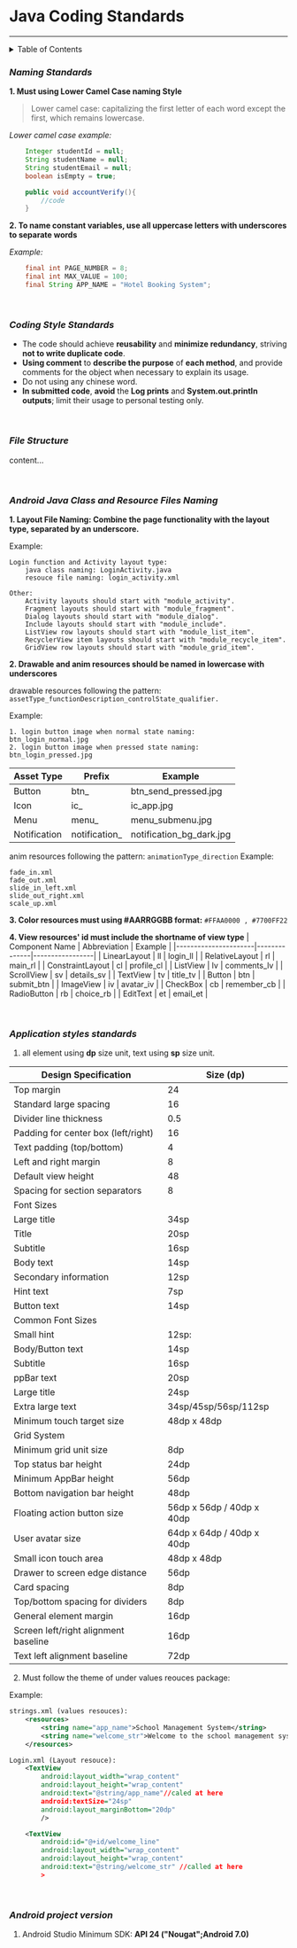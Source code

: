# Java Coding Standards
---

<details>
<summary>Table of Contents</summary>

1. [Naming Standards](#naming-standards)
   1. [Lower Camel Case Naming Style](#lower-camel-case-naming-style)
   2. [Constant Variables](#constant-variables)
2. [Coding Style Standards](#coding-style-standards)
3. [File Structure](#file-structure)
4. [Android Java Class and Resource Files Naming](#android-java-class-and-resource-files-naming)
   1. [Layout File Naming](#layout-file-naming)
   2. [Drawable and Anim Resources](#drawable-and-anim-resources)
   3. [Color Resources](#color-resources)
   4. [View Resources' ID](#view-resources-id)
5. [Application Styles Standards](#application-styles-standards)
   1. [Size Units](#size-units)
   2. [Theme and Values Resources](#theme-and-values-resources)
6. [Android Project Version](#android-project-version)

</details>


### *Naming Standards*
**1. Must using Lower Camel Case naming Style**
> Lower camel case: capitalizing the first letter of each word except the first, which remains lowercase.

*Lower camel case example:*
```java
    Integer studentId = null;
    String studentName = null;
    String studentEmail = null;
    boolean isEmpty = true;

    public void accountVerify(){
        //code
    }
```

**2. To name constant variables, use all uppercase letters with underscores to separate words**

*Example:*
```java
    final int PAGE_NUMBER = 8;
    final int MAX_VALUE = 100;
    final String APP_NAME = "Hotel Booking System";
```

<br>

### *Coding Style Standards*
- The code should achieve **reusability** and **minimize redundancy**, striving **not to write duplicate code**.
- **Using comment** to **describe the purpose** of **each method**, and provide comments for the object when necessary to explain its usage.
- Do not using any chinese word.
- **In submitted code**, **avoid** the  **Log prints** and **System.out.println outputs**; limit their usage to personal testing only.

<br>

### *File Structure*
content...

<br>

### *Android Java Class and Resource Files Naming*
**1. Layout File Naming: Combine the page functionality with the layout type, separated by an underscore.**

Example:
```
Login function and Activity layout type: 
    java class naming: LoginActivity.java
    resouce file naming: login_activity.xml

Other:
    Activity layouts should start with "module_activity".
    Fragment layouts should start with "module_fragment".
    Dialog layouts should start with "module_dialog".
    Include layouts should start with "module_include".
    ListView row layouts should start with "module_list_item".
    RecyclerView item layouts should start with "module_recycle_item".
    GridView row layouts should start with "module_grid_item".
```

**2. Drawable and anim resources should be named in lowercase with underscores**

drawable resources following the pattern: `assetType_functionDescription_controlState_qualifier.`

Example:
```
1. login button image when normal state naming:
btn_login_normal.jpg
2. login button image when pressed state naming:
btn_login_pressed.jpg
```
| Asset Type       | Prefix          | Example                 |
|------------------|-----------------|-------------------------|
| Button           | btn_            | btn_send_pressed.jpg    |
| Icon             | ic_             | ic_app.jpg              |
| Menu             | menu_           | menu_submenu.jpg        |
| Notification     | notification_   | notification_bg_dark.jpg|


anim resources following the pattern:
`animationType_direction`
Example:
```
fade_in.xml
fade_out.xml
slide_in_left.xml
slide_out_right.xml
scale_up.xml
```

**3. Color resources must using #AARRGGBB format:** `#FFAA0000 , #7700FF22`

**4. View resources' id must include the shortname of view type**
| Component Name       | Abbreviation | Example         |
|----------------------|--------------|-----------------|
| LinearLayout         | ll           | login_ll        |
| RelativeLayout       | rl           | main_rl         |
| ConstraintLayout     | cl           | profile_cl      |
| ListView            | lv           | comments_lv     |
| ScrollView           | sv           | details_sv      |
| TextView            | tv           | title_tv        |
| Button              | btn          | submit_btn      |
| ImageView           | iv           | avatar_iv       |
| CheckBox            | cb           | remember_cb     |
| RadioButton          | rb           | choice_rb       |
| EditText            | et           | email_et        |

<br>

### *Application styles standards*
1. all element using **dp** size unit, text using **sp** size unit.

| Design Specification                        | Size (dp) |
|--------------------------------------------|-----------|
| Top margin                                  | 24        |
| Standard large spacing                      | 16        |
| Divider line thickness                      | 0.5       |
| Padding for center box (left/right)         | 16        |
| Text padding (top/bottom)                   | 4         |
| Left and right margin                       | 8         |
| Default view height                         | 48        |
| Spacing for section separators               | 8         |
| Font Sizes                                 |           |
|   Large title                              | 34sp     |
|   Title                                    | 20sp     |
|   Subtitle                                 | 16sp     |
|   Body text                                | 14sp     |
|   Secondary information                    | 12sp     |
|   Hint text                                | 7sp      |
|   Button text                              | 14sp     |
| Common Font Sizes                         |           |
|   Small hint                              | 12sp:     |
|   Body/Button text                        | 14sp      |
|   Subtitle                                | 16sp      |
|   ppBar text                              | 20sp      |
|   Large title                             | 24sp          |
|   Extra large text                        | 34sp/45sp/56sp/112sp           |
| Minimum touch target size                 | 48dp x 48dp |
| Grid System                               |           |
|   Minimum grid unit size                  | 8dp       |
|   Top status bar height                   | 24dp      |
|   Minimum AppBar height                   | 56dp      |
|   Bottom navigation bar height            | 48dp      |
|   Floating action button size             | 56dp x 56dp / 40dp x 40dp |
|   User avatar size                        | 64dp x 64dp / 40dp x 40dp |
|   Small icon touch area                   | 48dp x 48dp |
|   Drawer to screen edge distance           | 56dp      |
|   Card spacing                            | 8dp       |
|   Top/bottom spacing for dividers         | 8dp       |
|   General element margin                  | 16dp      |
|   Screen left/right alignment baseline    | 16dp      |
|   Text left alignment baseline            | 72dp      |

2. Must follow the theme of under values reouces package:

Example:
```xml
strings.xml (values resouces):
    <resources>
        <string name="app_name">School Management System</string>
        <string name="welcome_str">Welcome to the school management system!</string>
    </resources>

Login.xml (Layout resouce):
    <TextView
        android:layout_width="wrap_content"
        android:layout_height="wrap_content"
        android:text="@string/app_name"//caled at here
        android:textSize="24sp"
        android:layout_marginBottom="20dp"
        />

    <TextView
        android:id="@+id/welcome_line"
        android:layout_width="wrap_content"
        android:layout_height="wrap_content"
        android:text="@string/welcome_str" //called at here
        >

```

<br>

### *Android project version*
1. Android Studio Minimum SDK: **API 24 ("Nougat";Android 7.0)**